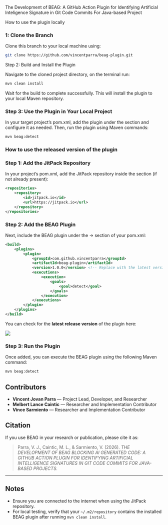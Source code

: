 The Development of BEAG: A GitHub Action Plugin for Identifying Artificial Inteligence Signature in Git Code Commits For Java-based Project

How to use the plugin locally

### 1: Clone the Branch

Clone this branch to your local machine using:

```bash
git clone https://github.com/vincentparra/beag-plugin.git
```

Step 2: Build and Install the Plugin

Navigate to the cloned project directory, on the terminal run:

```bash 
mvn clean install 
```


Wait for the build to complete successfully. This will install the plugin to your local Maven repository.

### Step 3: Use the Plugin in Your Local Project

In your target project’s pom.xml, add the plugin under the <plugins> section and configure it as needed.
Then, run the plugin using Maven commands:

```bash 
mvn beag:detect 
```

### How to use the released version of the plugin

### Step 1: Add the JitPack Repository

In your project’s pom.xml, add the JitPack repository inside the <repositories> section (if not already present):

```xml
<repositories>
    <repository>
        <id>jitpack.io</id>
        <url>https://jitpack.io</url>
    </repository>
</repositories>
```

### Step 2: Add the BEAG Plugin

Next, include the BEAG plugin under the <build> → <plugins> section of your pom.xml:

```xml
<build>
    <plugins>
        <plugin>
            <groupId>com.github.vincentparra</groupId>
            <artifactId>beag-plugin</artifactId>
            <version>1.0.0</version> <!-- Replace with the latest version -->
            <executions>
                <execution>
                    <goals>
                        <goal>detect</goal>
                    </goals>
                </execution>
            </executions>
        </plugin>
    </plugins>
</build>
```

You can check for the **latest release version** of the plugin here:
 
[![](https://jitpack.io/v/vincentparra/beag-plugin.svg)](https://jitpack.io/#vincentparra/beag-plugin)

### Step 3: Run the Plugin

Once added, you can execute the BEAG plugin using the following Maven command:

```bash 
mvn beag:detect 
```

## Contributors
- **Vincent Jovan Parra** — Project Lead, Developer, and Researcher
- **Melbert Lance Caintic** — Researcher and Implementation Contributor
- **Vince Sarmiento** — Researcher and Implementation Contributor

## Citation
If you use BEAG in your research or publication, please cite it as:

> Parra, V. J., Caintic, M. L., & Sarmiento, V. (2026). *THE DEVELOPMENT OF BEAG BLOCKING AI GENERATED CODE: A GITHUB ACTION PLUGIN FOR IDENTIFYING ARTIFICIAL INTELLIGENCE SIGNATURES IN GIT CODE COMMITS FOR JAVA-BASED PROJECTS.*

---

## Notes
- Ensure you are connected to the internet when using the JitPack repository.
- For local testing, verify that your `~/.m2/repository` contains the installed BEAG plugin after running `mvn clean install`.

